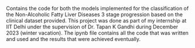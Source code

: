 Contains the code for both the models implemented for the classification of the Non-Alcoholic Fatty Liver Diseases 3 stage progression based on the clinical dataset provided.
This project was done as part of my internship at IIT Delhi under the supervision of Dr. Tapan K Gandhi during December 2023 (winter vacation).
The ipynb file contains all the code that was written and used and the results that were achieved eventually.
